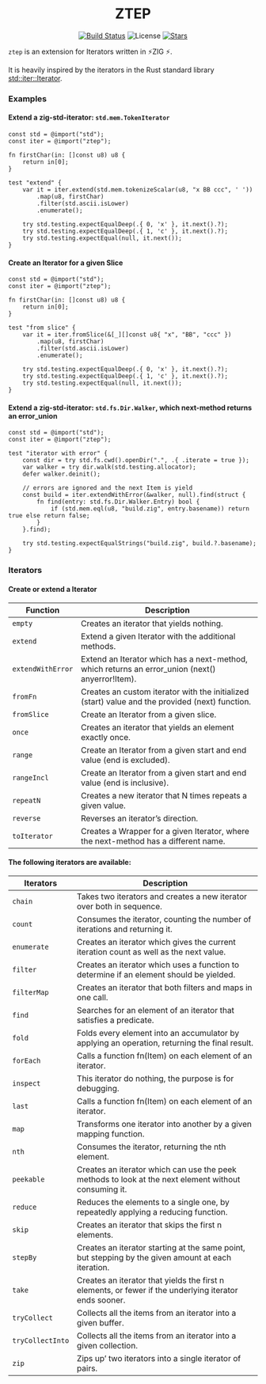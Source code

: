 <div align="center">

# ZTEP 

[![Build Status](https://img.shields.io/github/actions/workflow/status/lima1909/ztep/ci.yaml?style=for-the-badge)](https://github.com/lima1909/ztep/actions)
![License](https://img.shields.io/github/license/lima1909/ztep?style=for-the-badge)
[![Stars](https://img.shields.io/github/stars/lima1909/ztep?style=for-the-badge)](https://github.com/lima1909/ztep/stargazers)

</div>

`ztep` is an extension for Iterators written in ⚡ZIG ⚡.

It is heavily inspired by the iterators in the Rust standard library [std::iter::Iterator](https://doc.rust-lang.org/std/iter/trait.Iterator.html).

### Examples

#### Extend a zig-std-iterator: `std.mem.TokenIterator`

```zig
const std = @import("std");
const iter = @import("ztep");

fn firstChar(in: []const u8) u8 {
    return in[0];
}

test "extend" {
    var it = iter.extend(std.mem.tokenizeScalar(u8, "x BB ccc", ' '))
        .map(u8, firstChar)
        .filter(std.ascii.isLower)
        .enumerate();

    try std.testing.expectEqualDeep(.{ 0, 'x' }, it.next().?);
    try std.testing.expectEqualDeep(.{ 1, 'c' }, it.next().?);
    try std.testing.expectEqual(null, it.next());
}
```

#### Create an Iterator for a given Slice

```zig
const std = @import("std");
const iter = @import("ztep");

fn firstChar(in: []const u8) u8 {
    return in[0];
}

test "from slice" {
    var it = iter.fromSlice(&[_][]const u8{ "x", "BB", "ccc" })
        .map(u8, firstChar)
        .filter(std.ascii.isLower)
        .enumerate();

    try std.testing.expectEqualDeep(.{ 0, 'x' }, it.next().?);
    try std.testing.expectEqualDeep(.{ 1, 'c' }, it.next().?);
    try std.testing.expectEqual(null, it.next());
}
```

#### Extend a zig-std-iterator: `std.fs.Dir.Walker`, which next-method returns an error_union

```zig
const std = @import("std");
const iter = @import("ztep");

test "iterator with error" {
    const dir = try std.fs.cwd().openDir(".", .{ .iterate = true });
    var walker = try dir.walk(std.testing.allocator);
    defer walker.deinit();

    // errors are ignored and the next Item is yield
    const build = iter.extendWithError(&walker, null).find(struct {
        fn find(entry: std.fs.Dir.Walker.Entry) bool {
            if (std.mem.eql(u8, "build.zig", entry.basename)) return true else return false;
        }
    }.find);

    try std.testing.expectEqualStrings("build.zig", build.?.basename);
}
```


### Iterators

#### Create or extend a Iterator 

| Function          | Description                                                                                      |
|-------------------|--------------------------------------------------------------------------------------------------|
| `empty`           | Creates an iterator that yields nothing.                                                         |
| `extend`          | Extend a given Iterator with the additional methods.                                             |
| `extendWithError` | Extend an Iterator which has a next-method, which returns an error_union (next() anyerror!Item). |
| `fromFn`          | Creates an custom iterator with the initialized (start) value and the provided (next) function.  |
| `fromSlice`       | Create an Iterator from a given slice.                                                           |
| `once`            | Creates an iterator that yields an element exactly once.                                         |
| `range`           | Create an Iterator from a given start and end value (end is excluded).                           |
| `rangeIncl`       | Create an Iterator from a given start and end value (end is inclusive).                          |
| `repeatN`         | Creates a new iterator that N times repeats a given value.                                       |
| `reverse`         | Reverses an iterator’s direction.                                                                |
| `toIterator`      | Creates a Wrapper for a given Iterator, where the next-method has a different name.              |
 

#### The following iterators are available: 

| Iterators        | Description                                                                                            |
|------------------|--------------------------------------------------------------------------------------------------------|
| `chain`          | Takes two iterators and creates a new iterator over both in sequence.                                  |
| `count`          | Consumes the iterator, counting the number of iterations and returning it.                             |
| `enumerate`      | Creates an iterator which gives the current iteration count as well as the next value.                 |
| `filter`         | Creates an iterator which uses a function to determine if an element should be yielded.                |
| `filterMap`      | Creates an iterator that both filters and maps in one call.                                            |
| `find`           | Searches for an element of an iterator that satisfies a predicate.                                     |
| `fold`           | Folds every element into an accumulator by applying an operation, returning the final result.          |
| `forEach`        | Calls a function fn(Item) on each element of an iterator.                                              |
| `inspect`        | This iterator do nothing, the purpose is for debugging.                                                |
| `last`           | Calls a function fn(Item) on each element of an iterator.                                              |
| `map`            | Transforms one iterator into another by a given mapping function.                                      |
| `nth`            | Consumes the iterator, returning the nth element.                                                      |
| `peekable`       | Creates an iterator which can use the peek methods to look at the next element without consuming it.   |
| `reduce`         | Reduces the elements to a single one, by repeatedly applying a reducing function.                      |
| `skip`           | Creates an iterator that skips the first n elements.                                                   |
| `stepBy`         | Creates an iterator starting at the same point, but stepping by the given amount at each iteration.    |
| `take`           | Creates an iterator that yields the first n elements, or fewer if the underlying iterator ends sooner. |
| `tryCollect`     | Collects all the items from an iterator into a given  buffer.                                          |
| `tryCollectInto` | Collects all the items from an iterator into a given collection.                                       |
| `zip`            | Zips up’ two iterators into a single iterator of pairs.                                                |

